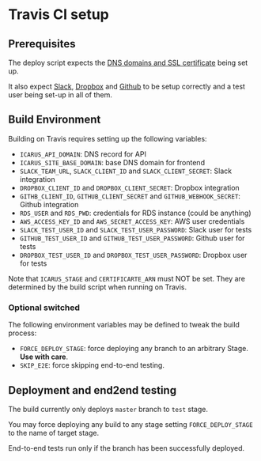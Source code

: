 # Travis CI setup

## Prerequisites

The deploy script expects the [DNS domains and SSL certificate](./custom_domain.md) being set up.
 
It also expect [Slack](./slack_integration.md), [Dropbox](./dropbox_integration.md) and [Github](./github_integration.md) to be setup correctly and a test user being set-up in all of them.

## Build Environment

Building on Travis requires setting up the following variables:

- `ICARUS_API_DOMAIN`: DNS record for API 
- `ICARUS_SITE_BASE_DOMAIN`: base DNS domain for frontend
- `SLACK_TEAM_URL`, `SLACK_CLIENT_ID` and `SLACK_CLIENT_SECRET`: Slack integration
- `DROPBOX_CLIENT_ID` and `DROPBOX_CLIENT_SECRET`: Dropbox integration
- `GITHB_CLIENT_ID`, `GITHUB_CLIENT_SECRET` and `GITHUB_WEBHOOK_SECRET`: Github integration
- `RDS_USER` and `RDS_PWD`: credentials for RDS instance (could be anything)
- `AWS_ACCESS_KEY_ID` and `AWS_SECRET_ACCESS_KEY`: AWS user credentials
- `SLACK_TEST_USER_ID` and `SLACK_TEST_USER_PASSWORD`: Slack user for tests
- `GITHUB_TEST_USER_ID` and `GITHUB_TEST_USER_PASSWORD`: Github user for tests
- `DROPBOX_TEST_USER_ID` and `DROPBOX_TEST_USER_PASSWORD`: Dropbox user for tests

Note that `ICARUS_STAGE` and `CERTIFICARTE_ARN` must NOT be set. 
They are determined by the build script when running on Travis.

### Optional switched

The following environment variables may be defined to tweak the build process:

- `FORCE_DEPLOY_STAGE`: force deploying any branch to an arbitrary Stage. **Use with care**.
- `SKIP_E2E`: force skipping end-to-end testing.

## Deployment and end2end testing

The build currently only deploys `master` branch to `test` stage.

You may force deploying any build to any stage setting `FORCE_DEPLOY_STAGE` to the name of target stage.

End-to-end tests run only if the branch has been successfully deployed.
